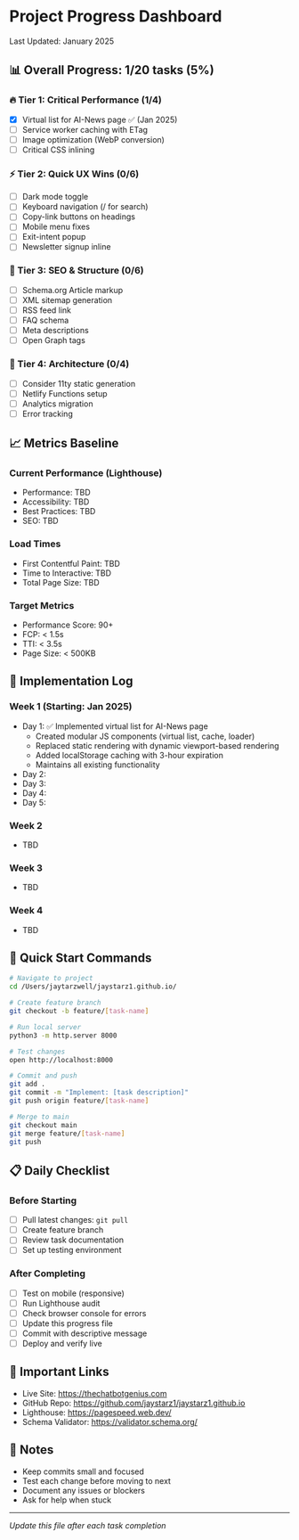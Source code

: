 # Project Progress Dashboard

Last Updated: January 2025

## 📊 Overall Progress: 1/20 tasks (5%)

### 🔥 Tier 1: Critical Performance (1/4)
- [x] Virtual list for AI-News page ✅ (Jan 2025)
- [ ] Service worker caching with ETag
- [ ] Image optimization (WebP conversion)
- [ ] Critical CSS inlining

### ⚡ Tier 2: Quick UX Wins (0/6)
- [ ] Dark mode toggle
- [ ] Keyboard navigation (/ for search)
- [ ] Copy-link buttons on headings
- [ ] Mobile menu fixes
- [ ] Exit-intent popup
- [ ] Newsletter signup inline

### 🚀 Tier 3: SEO & Structure (0/6)
- [ ] Schema.org Article markup
- [ ] XML sitemap generation
- [ ] RSS feed link
- [ ] FAQ schema
- [ ] Meta descriptions
- [ ] Open Graph tags

### 🎯 Tier 4: Architecture (0/4)
- [ ] Consider 11ty static generation
- [ ] Netlify Functions setup
- [ ] Analytics migration
- [ ] Error tracking

## 📈 Metrics Baseline

### Current Performance (Lighthouse)
- Performance: TBD
- Accessibility: TBD
- Best Practices: TBD
- SEO: TBD

### Load Times
- First Contentful Paint: TBD
- Time to Interactive: TBD
- Total Page Size: TBD

### Target Metrics
- Performance Score: 90+
- FCP: < 1.5s
- TTI: < 3.5s
- Page Size: < 500KB

## 📝 Implementation Log

### Week 1 (Starting: Jan 2025)
- Day 1: ✅ Implemented virtual list for AI-News page
  - Created modular JS components (virtual list, cache, loader)
  - Replaced static rendering with dynamic viewport-based rendering
  - Added localStorage caching with 3-hour expiration
  - Maintains all existing functionality
- Day 2: 
- Day 3: 
- Day 4: 
- Day 5: 

### Week 2
- TBD

### Week 3
- TBD

### Week 4
- TBD

## 🚀 Quick Start Commands

```bash
# Navigate to project
cd /Users/jaytarzwell/jaystarz1.github.io/

# Create feature branch
git checkout -b feature/[task-name]

# Run local server
python3 -m http.server 8000

# Test changes
open http://localhost:8000

# Commit and push
git add .
git commit -m "Implement: [task description]"
git push origin feature/[task-name]

# Merge to main
git checkout main
git merge feature/[task-name]
git push
```

## 📋 Daily Checklist

### Before Starting
- [ ] Pull latest changes: `git pull`
- [ ] Create feature branch
- [ ] Review task documentation
- [ ] Set up testing environment

### After Completing
- [ ] Test on mobile (responsive)
- [ ] Run Lighthouse audit
- [ ] Check browser console for errors
- [ ] Update this progress file
- [ ] Commit with descriptive message
- [ ] Deploy and verify live

## 🔗 Important Links
- Live Site: https://thechatbotgenius.com
- GitHub Repo: https://github.com/jaystarz1/jaystarz1.github.io
- Lighthouse: https://pagespeed.web.dev/
- Schema Validator: https://validator.schema.org/

## 📌 Notes
- Keep commits small and focused
- Test each change before moving to next
- Document any issues or blockers
- Ask for help when stuck

---

*Update this file after each task completion*

